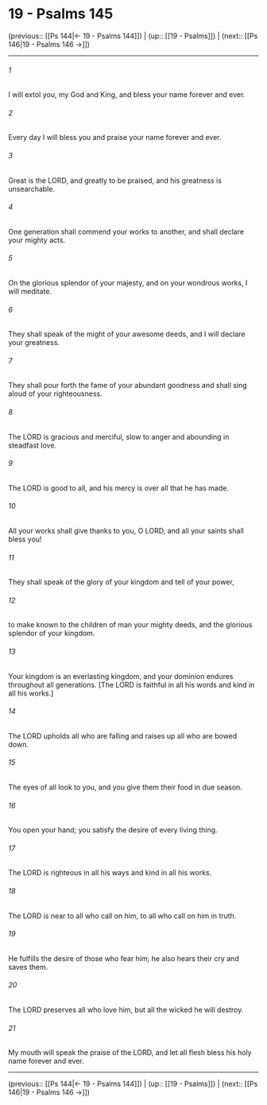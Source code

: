 # 19 - Psalms 145

(previous:: [[Ps 144|← 19 - Psalms 144]]) | (up:: [[19 - Psalms]]) | (next:: [[Ps 146|19 - Psalms 146 →]])

***


###### 1 
I will extol you, my God and King, and bless your name forever and ever. 

###### 2 
Every day I will bless you and praise your name forever and ever. 

###### 3 
Great is the LORD, and greatly to be praised, and his greatness is unsearchable. 

###### 4 
One generation shall commend your works to another, and shall declare your mighty acts. 

###### 5 
On the glorious splendor of your majesty, and on your wondrous works, I will meditate. 

###### 6 
They shall speak of the might of your awesome deeds, and I will declare your greatness. 

###### 7 
They shall pour forth the fame of your abundant goodness and shall sing aloud of your righteousness. 

###### 8 
The LORD is gracious and merciful, slow to anger and abounding in steadfast love. 

###### 9 
The LORD is good to all, and his mercy is over all that he has made. 

###### 10 
All your works shall give thanks to you, O LORD, and all your saints shall bless you! 

###### 11 
They shall speak of the glory of your kingdom and tell of your power, 

###### 12 
to make known to the children of man your mighty deeds, and the glorious splendor of your kingdom. 

###### 13 
Your kingdom is an everlasting kingdom, and your dominion endures throughout all generations. [The LORD is faithful in all his words and kind in all his works.] 

###### 14 
The LORD upholds all who are falling and raises up all who are bowed down. 

###### 15 
The eyes of all look to you, and you give them their food in due season. 

###### 16 
You open your hand; you satisfy the desire of every living thing. 

###### 17 
The LORD is righteous in all his ways and kind in all his works. 

###### 18 
The LORD is near to all who call on him, to all who call on him in truth. 

###### 19 
He fulfills the desire of those who fear him; he also hears their cry and saves them. 

###### 20 
The LORD preserves all who love him, but all the wicked he will destroy. 

###### 21 
My mouth will speak the praise of the LORD, and let all flesh bless his holy name forever and ever.

***

(previous:: [[Ps 144|← 19 - Psalms 144]]) | (up:: [[19 - Psalms]]) | (next:: [[Ps 146|19 - Psalms 146 →]])
